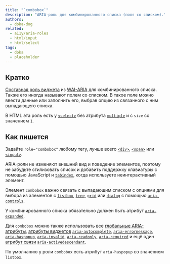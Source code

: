 ```yaml
---
title: "`combobox`"
description: "ARIA-роль для комбинированного списка (поля со списком)."
authors:
  - doka-dog
related:
  - a11y/aria-roles
  - html/input
  - html/select
tags:
  - doka
  - placeholder
---
```


## Кратко

[Составная роль виджета](https://doka.guide/a11y/aria-roles/#roli-vidzhetov) из [WAI-ARIA](/a11y/aria-intro/#specifikaciya) для комбинированного списка. Также его иногда называют полем со списком. В такое поле можно ввести данные или заполнить его, выбрав опцию из связанного с ним выпадающего списка.

В HTML эта роль есть у [`<select>`](/html/select/) без атрибута [`multiple`](/html/multiple/) и с `size` со значением `1`.

## Как пишется

Задайте `role="combobox"` любому тегу, лучше всего [`<div>`](/html/div/), [`<span>`](/html/span/) или [`<input>`](/html/input/).

ARIA-роли не изменяют внешний вид и поведение элементов, поэтому не забудьте стилизовать список и добавить поддержку клавиатуры с помощью JavaScript и [`tabindex`](/html/global-attrs/#tabindex), когда используете неинтерактивный элемент.

Элемент `combobox` важно связать с выпадающим списком с опциями для выбора из элементов с [`listbox`](/a11y/role-listbox/), [`tree`](/a11y/role-tree/), [`grid`](/a11y/role-grid/) или [`dialog`](/a11y/role-dialog/) с помощью [`aria-controls`](/a11y/aria-controls/).

У комбинированного списка обязательно должен быть атрибут [`aria-expanded`](/a11y/aria-expanded/).

Для `combobox` можно также использовать все [глобальные ARIA-атрибуты](/a11y/aria-attrs/#globalnye-atributy), [атрибуты виджетов](/a11y/aria-attrs/#atributy-vidzhetov) [`aria-autocomplete`](/a11y/aria-autocomplete/), [`aria-errormessage`](/a11y/aria-errormessage/), [`aria-haspopup`](/a11y/aria-haspopup/), [`aria-invalid`](/a11y/aria-invalid/), [`aria-readonly`](/a11y/aria-readonly/), [`aria-required`](/a11y/aria-required/) и ещё один [атрибут связи](/a11y/aria-attrs/#atributy-svyazi) [`aria-activedescendant`](/a11y/aria-activedescendant/).

По умолчанию у роли `combobox` есть атрибут `aria-haspopup` со значением `listbox`.
